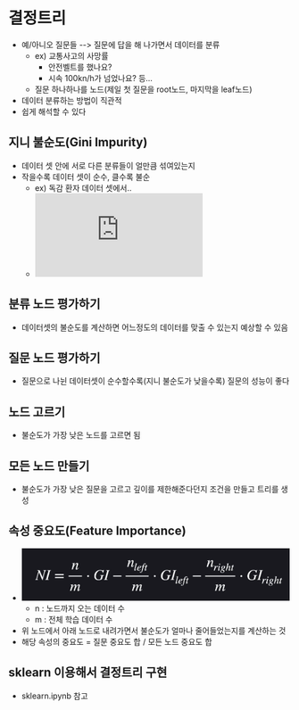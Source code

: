 # 결정트리

- 예/아니오 질문들 --> 질문에 답을 해 나가면서 데이터를 분류
  - ex) 교통사고의 사망률
    - 안전벨트를 했나요?
    - 시속 100kn/h가 넘었나요? 등...
  - 질문 하나하나를 노드(제일 첫 질문을 root노드, 마지막을 leaf노드)
- 데이터 분류하는 방법이 직관적
- 쉽게 해석할 수 있다

## 지니 불순도(Gini Impurity)

- 데이터 셋 안에 서로 다른 분류들이 얼만큼 섞여있는지
- 작을수록 데이터 셋이 순수, 클수록 불순
  - ex) 독감 환자 데이터 셋에서..
  - ![exp1](https://latex.codecogs.com/gif.latex?GI%20%3D%201-p%28flu%29%5E%7B2%7D%20-%20p%28not%5C_flu%29%5E%7B2%7D)

## 분류 노드 평가하기

- 데이터셋의 불순도를 계산하면 어느정도의 데이터를 맞출 수 있는지 예상할 수 있음

## 질문 노드 평가하기

- 질문으로 나뉜 데이터셋이 순수할수록(지니 불순도가 낮을수록) 질문의 성능이 좋다

## 노드 고르기

- 불순도가 가장 낮은 노드를 고르면 됨

## 모든 노드 만들기

- 불순도가 가장 낮은 질문을 고르고 깊이를 제한해준다던지 조건을 만들고 트리를 생성

## 속성 중요도(Feature Importance)

- ![image1](image/img1.PNG)
  - n : 노드까지 오는 데이터 수
  - m : 전체 학습 데이터 수
- 위 노드에서 아래 노드로 내려가면서 불순도가 얼마나 줄어들었는지를 계산하는 것
- 해당 속성의 중요도 = 질문 중요도 합 / 모든 노드 중요도 합

## sklearn 이용해서 결정트리 구현

- sklearn.ipynb 참고